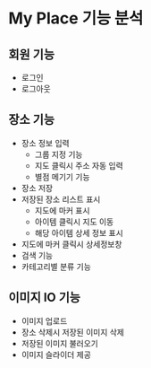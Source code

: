 # My Place 기능 분석

## 회원 기능
 - 로그인
 - 로그아웃

## 장소 기능
 - 장소 정보 입력
   - 그룹 지정 기능
   - 지도 클릭시 주소 자동 입력
   - 별점 메기기 기능
 - 장소 저장
 - 저장된 장소 리스트 표시
   - 지도에 마커 표시
   - 아이템 클릭시 지도 이동
   - 해당 아이템 상세 정보 표시
 - 지도에 마커 클릭시 상세정보창
 - 검색 기능
 - 카테고리별 분류 기능

## 이미지 IO 기능
 - 이미지 업로드
 - 장소 삭제시 저장된 이미지 삭제
 - 저장된 이미지 불러오기
 - 이미지 슬라이더 제공